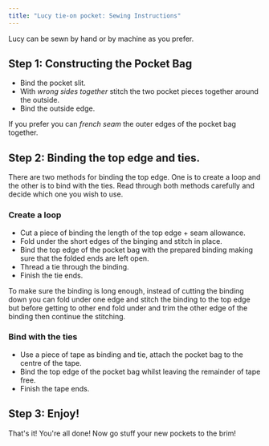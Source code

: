 ```yaml
---
title: "Lucy tie-on pocket: Sewing Instructions"
---
```


<Note>

Lucy can be sewn by hand or by machine as you prefer.

</Note>

## Step 1: Constructing the Pocket Bag

- Bind the pocket slit.
- With _wrong sides together_ stitch the two pocket pieces together around the outside.
- Bind the outside edge.

<Note>

If you prefer you can _french seam_ the outer edges of the pocket bag together.

</Note>

## Step 2: Binding the top edge and ties.

There are two methods for binding the top edge. One is to create a loop and the other is to bind with the ties. Read through both methods carefully and decide which one you wish to use.

### Create a loop

- Cut a piece of binding the length of the top edge + seam allowance.
- Fold under the short edges of the binging and stitch in place.
- Bind the top edge of the pocket bag with the prepared binding making sure that the folded ends are left open.
- Thread a tie through the binding.
- Finish the tie ends.

<Tip>

To make sure the binding is long enough, instead of cutting the binding down you can fold under one edge and stitch the binding to the top edge but before getting to other end fold under and trim the other edge of the binding then continue the stitching.

</Tip>

### Bind with the ties

- Use a piece of tape as binding and tie, attach the pocket bag to the centre of the tape.
- Bind the top edge of the pocket bag whilst leaving the remainder of tape free.
- Finish the tape ends.

## Step 3: Enjoy!

That's it! You're all done! Now go stuff your new pockets to the brim!
